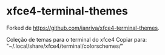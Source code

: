 # xfce4-terminal-themes

Forked de https://github.com/ianriva/xfce4-terminal-themes.

Coleção de temas para o terminal do xfce4
Copiar para: "~/.local/share/xfce4/terminal/colorschemes/"

